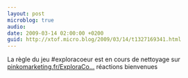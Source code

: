 ```yaml
---
layout: post
microblog: true
audio: 
date: 2009-03-14 02:00:00 +0200
guid: http://xtof.micro.blog/2009/03/14/t1327169341.html
---
```

La règle du jeu #exploracoeur est en cours de nettoyage sur  [pinkomarketing.fr/ExploraCo...](http://pinkomarketing.fr/ExploraCoeur) réactions bienvenues
